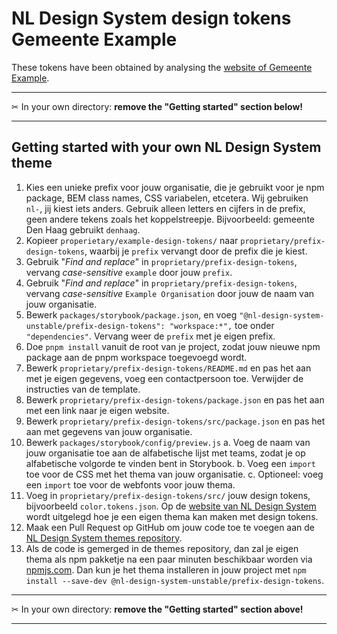 # NL Design System design tokens Gemeente Example

These tokens have been obtained by analysing the [website of Gemeente Example](https://www.example.com/).

---

✂ In your own directory: **remove the "Getting started" section below!**

---

## Getting started with your own NL Design System theme

1. Kies een unieke prefix voor jouw organisatie, die je gebruikt voor je npm package, BEM class names, CSS variabelen, etcetera. Wij gebruiken `nl-`, jij kiest iets anders. Gebruik alleen letters en cijfers in de prefix, geen andere tekens zoals het koppelstreepje. Bijvoorbeeld: gemeente Den Haag gebruikt `denhaag`.
2. Kopieer `properietary/example-design-tokens/` naar `proprietary/prefix-design-tokens`, waarbij je `prefix` vervangt door de prefix die je kiest.
3. Gebruik "_Find and replace_" in `proprietary/prefix-design-tokens`, vervang _case-sensitive_ `example` door jouw `prefix`.
4. Gebruik "_Find and replace_" in `proprietary/prefix-design-tokens`, vervang _case-sensitive_ `Example Organisation` door jouw de naam van jouw organisatie.
5. Bewerk `packages/storybook/package.json`, en voeg `"@nl-design-system-unstable/prefix-design-tokens": "workspace:*",` toe onder `"dependencies"`. Vervang weer de `prefix` met je eigen prefix.
6. Doe `pnpm install` vanuit de root van je project, zodat jouw nieuwe npm package aan de pnpm workspace toegevoegd wordt.
7. Bewerk `proprietary/prefix-design-tokens/README.md` en pas het aan met je eigen gegevens, voeg een contactpersoon toe. Verwijder de instructies van de template.
8. Bewerk `proprietary/prefix-design-tokens/package.json` en pas het aan met een link naar je eigen website.
9. Bewerk `proprietary/prefix-design-tokens/src/package.json` en pas het aan met gegevens van jouw organisatie.
10. Bewerk `packages/storybook/config/preview.js`
    a. Voeg de naam van jouw organisatie toe aan de alfabetische lijst met teams, zodat je op alfabetische volgorde te vinden bent in Storybook.
    b. Voeg een `import` toe voor de CSS met het thema van jouw organisatie.
    c. Optioneel: voeg een `import` toe voor de webfonts voor jouw thema.
11. Voeg in `proprietary/prefix-design-tokens/src/` jouw design tokens, bijvoorbeeld `color.tokens.json`. Op de [website van NL Design System](https://nldesignsystem.nl/) wordt uitgelegd hoe je een eigen thema kan maken met design tokens.
12. Maak een Pull Request op GitHub om jouw code toe te voegen aan de [NL Design System themes repository](http://github.com/nl-design-system/themes).
13. Als de code is gemerged in de themes repository, dan zal je eigen thema als npm pakketje na een paar minuten beschikbaar worden via [npmjs.com](http://npmjs.com). Dan kun je het thema installeren in jouw project met `npm install --save-dev @nl-design-system-unstable/prefix-design-tokens`.

---

✂ In your own directory: **remove the "Getting started" section above!**

---
